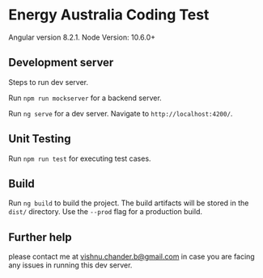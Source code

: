 # Energy Australia Coding Test
Angular version 8.2.1.
Node Version: 10.6.0+

## Development server
Steps to run dev server.

Run `npm run mockserver` for a backend server.

Run `ng serve` for a dev server. Navigate to `http://localhost:4200/`.

## Unit Testing

Run `npm run test` for executing test cases.

## Build
Run `ng build` to build the project. The build artifacts will be stored in the `dist/` directory. Use the `--prod` flag for a production build.


## Further help

please contact me at vishnu.chander.b@gmail.com in case you are facing any issues in running this dev server.
